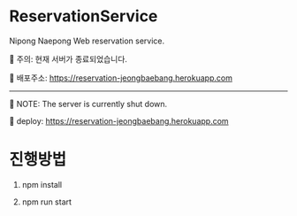 # ReservationService

Nipong Naepong Web reservation service.

🚧 주의: 현재 서버가 종료되었습니다.

🍄 배포주소: https://reservation-jeongbaebang.herokuapp.com

---

🚧 NOTE: The server is currently shut down.

🍄 deploy: https://reservation-jeongbaebang.herokuapp.com


# 진행방법

1. npm install

2. npm run start
